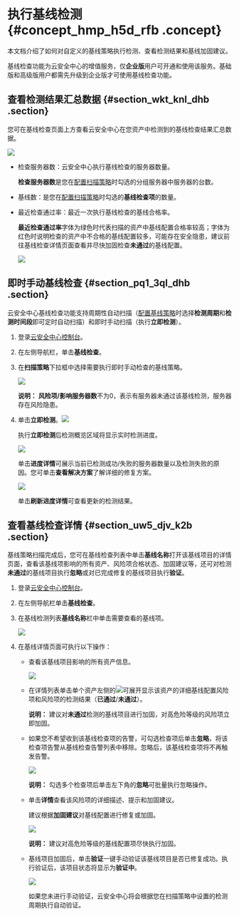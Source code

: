 # 执行基线检测 {#concept_hmp_h5d_rfb .concept}

本文档介绍了如何对自定义的基线策略执行检测、查看检测结果和基线加固建议。

基线检查功能为云安全中心的增值服务，仅**企业版**用户可开通和使用该服务。基础版和高级版用户都需先升级到企业版才可使用基线检查功能。

## 查看检测结果汇总数据 {#section_wkt_knl_dhb .section}

您可在基线检查页面上方查看云安全中心在您资产中检测到的基线检查结果汇总数据。

![](http://static-aliyun-doc.oss-cn-hangzhou.aliyuncs.com/assets/img/41682/155953428321603_zh-CN.png)

-   检查服务器数：云安全中心执行基线检查的服务器数量。

    **检查服务器数**是您在[配置扫描策略](intl.zh-CN/用户指南/基线检查/新增和配置基线检查策略.md#ul_xwj_qzk_dhb)时勾选的分组服务器中服务器的台数。

-   基线数：是您在[配置扫描策略](intl.zh-CN/用户指南/基线检查/新增和配置基线检查策略.md#ul_xwj_qzk_dhb)时勾选的**基线检查项**的数量。
-   最近检查通过率：最近一次执行基线检查的基线合格率。

    **最近检查通过率**字体为绿色时代表扫描的资产中基线配置合格率较高；字体为红色时说明检查的资产中不合格的基线配置较多，可能存在安全隐患，建议前往基线检查详情页面查看并尽快加固检查**未通过**的基线配置。

    ![](http://static-aliyun-doc.oss-cn-hangzhou.aliyuncs.com/assets/img/41682/155953428341096_zh-CN.png)


## 即时手动基线检查 {#section_pq1_3ql_dhb .section}

云安全中心基线检查功能支持周期性自动扫描（[配置基线策略](intl.zh-CN/用户指南/基线检查/新增和配置基线检查策略.md#ul_xwj_qzk_dhb)时选择**检测周期**和**检测时间段**即可定时自动扫描）和即时手动扫描（执行**立即检测**）。

1.  登录[云安全中心控制台](https://yundun.console.aliyun.com/?p=sas)。
2.  在左侧导航栏，单击**基线检查**。
3.  在**扫描策略**下拉框中选择需要执行即时手动检查的基线策略。

    ![](http://static-aliyun-doc.oss-cn-hangzhou.aliyuncs.com/assets/img/41682/155953428341095_zh-CN.png)

    **说明：** **风险项/影响服务器数**不为0，表示有服务器未通过该基线检测，服务器存在风险隐患。

4.  单击**立即检测**。![](http://static-aliyun-doc.oss-cn-hangzhou.aliyuncs.com/assets/img/41682/155953428441092_zh-CN.png)

    执行**立即检测**后检测概览区域将显示实时检测进度。

    ![](http://static-aliyun-doc.oss-cn-hangzhou.aliyuncs.com/assets/img/41682/155953428441093_zh-CN.png)

    单击**进度详情**可展示当前已检测成功/失败的服务器数量以及检测失败的原因。您可单击**查看解决方案**了解详细的修复方案。

    ![](http://static-aliyun-doc.oss-cn-hangzhou.aliyuncs.com/assets/img/41682/155953428441094_zh-CN.png)

    单击**刷新进度详情**可查看更新的检测结果。


## 查看基线检查详情 {#section_uw5_djv_k2b .section}

基线策略扫描完成后，您可在基线检查列表中单击**基线名称**打开该基线项目的详情页面，查看该基线项影响的所有资产、风险项合格状态、加固建议等，还可对检测**未通过**的基线项目执行**忽略**或对已完成修复的基线项目执行**验证**。

1.  登录[云安全中心控制台](https://yundun.console.aliyun.com/?p=sas)。
2.  在左侧导航栏单击**基线检查**。
3.  在基线检测列表**基线名称**栏中单击需要查看的基线项。

    ![](http://static-aliyun-doc.oss-cn-hangzhou.aliyuncs.com/assets/img/41682/155953428441097_zh-CN.png)

4.  在基线详情页面可执行以下操作：
    -   查看该基线项目影响的所有资产信息。

        ![](http://static-aliyun-doc.oss-cn-hangzhou.aliyuncs.com/assets/img/41682/155953428441098_zh-CN.png)

    -   在详情列表单击单个资产左侧的![](http://static-aliyun-doc.oss-cn-hangzhou.aliyuncs.com/assets/img/41682/155953428441099_zh-CN.png)可展开显示该资产的详细基线配置风险项和风险项的检测结果（**已通过**/**未通过**）。

        **说明：** 建议对**未通过**检测的基线项目进行加固，对高危险等级的风险项立即加固。

    -   如果您不希望收到该基线检查项的告警，可勾选检查项后单击**忽略**，将该检查项告警从基线检查告警列表中移除。忽略后，该基线检查项将不再触发告警。

        ![](http://static-aliyun-doc.oss-cn-hangzhou.aliyuncs.com/assets/img/41682/155953428441100_zh-CN.png)

        **说明：** 勾选多个检查项后单击左下角的**忽略**可批量执行忽略操作。

    -   单击**详情**查看该风险项的详细描述、提示和加固建议。

        建议根据**加固建议**对基线配置进行修复或加固。

        ![](http://static-aliyun-doc.oss-cn-hangzhou.aliyuncs.com/assets/img/41682/155953428441101_zh-CN.png)

        **说明：** 建议对高危险等级的基线配置项尽快执行加固。

    -   基线项目加固后，单击**验证**一键手动验证该基线项目是否已修复成功。执行验证后，该项目状态将显示为**验证中**。

        ![](http://static-aliyun-doc.oss-cn-hangzhou.aliyuncs.com/assets/img/41682/155953428441102_zh-CN.png)

        如果您未进行手动验证，云安全中心将会根据您在扫描策略中设置的检测周期执行自动验证。


